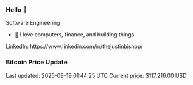 ### Hello 🤙  

Software Engineering

- 🔭 I love computers, finance, and building things.
  
LinkedIn: https://www.linkedin.com/in/thejustinbishop/  
























































































































































































































































































































































































































































































































































































































































































































































































































































































































































































































































































































### Bitcoin Price Update
Last updated: 2025-09-19 01:44:25 UTC
Current price: $117,216.00 USD
